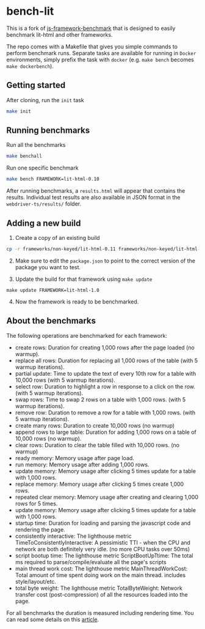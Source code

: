 # bench-lit

This is a fork of [js-framework-benchmark](https://github.com/krausest/js-framework-benchmark) that is designed to easily benchmark lit-html and other frameworks.

The repo comes with a Makefile that gives you simple commands to perform benchmark runs. Separate tasks are available for running in `Docker` environments, simply prefix the task with `docker` (e.g. `make bench` becomes `make dockerbench`).

## Getting started

After cloning, run the `init` task

```bash
make init
```

## Running benchmarks

Run all the benchmarks

```bash
make benchall
```

Run one specific benchmark

```bash
make bench FRAMEWORK=lit-html-0.10
```

After running benchmarks, a `results.html` will appear that contains the results. Individual test results are also available in JSON format in the `webdriver-ts/results/` folder.

## Adding a new build

1. Create a copy of an existing build

```bash
cp -r frameworks/non-keyed/lit-html-0.11 frameworks/non-keyed/lit-html-1.0
```

2. Make sure to edit the `package.json` to point to the correct version of the package you want to test.

3. Update the build for that framework using `make update`

```
make update FRAMEWORK=lit-html-1.0
```

4. Now the framework is ready to be benchmarked.

## About the benchmarks

The following operations are benchmarked for each framework:

- create rows: Duration for creating 1,000 rows after the page loaded (no warmup).
- replace all rows: Duration for replacing all 1,000 rows of the table (with 5 warmup iterations).
- partial update: Time to update the text of every 10th row for a table with 10,000 rows (with 5 warmup iterations).
- select row: Duration to highlight a row in response to a click on the row. (with 5 warmup iterations).
- swap rows: Time to swap 2 rows on a table with 1,000 rows. (with 5 warmup iterations).
- remove row: Duration to remove a row for a table with 1,000 rows. (with 5 warmup iterations).
- create many rows: Duration to create 10,000 rows (no warmup)
- append rows to large table: Duration for adding 1,000 rows on a table of 10,000 rows (no warmup).
- clear rows: Duration to clear the table filled with 10,000 rows. (no warmup)
- ready memory: Memory usage after page load.
- run memory: Memory usage after adding 1,000 rows.
- update memory: Memory usage after clicking 5 times update for a table with 1,000 rows.
- replace memory: Memory usage after clicking 5 times create 1,000 rows.
- repeated clear memory: Memory usage after creating and clearing 1,000 rows for 5 times.
- update memory: Memory usage after clicking 5 times update for a table with 1,000 rows.
- startup time: Duration for loading and parsing the javascript code and rendering the page.
- consistently interactive: The lighthouse metric TimeToConsistentlyInteractive: A pessimistic TTI - when the CPU and network are both definitely very idle. (no more CPU tasks over 50ms)
- script bootup time: The lighthouse metric ScriptBootUpTtime: The total ms required to parse/compile/evaluate all the page's scripts
- main thread work cost: The lighthouse metric MainThreadWorkCost: Total amount of time spent doing work on the main thread. includes style/layout/etc.
- total byte weight: The lighthouse metric TotalByteWeight: Network transfer cost (post-compression) of all the resources loaded into the page.

For all benchmarks the duration is measured including rendering time. You can read some details on this [article](http://www.stefankrause.net/wp/?p=218).
